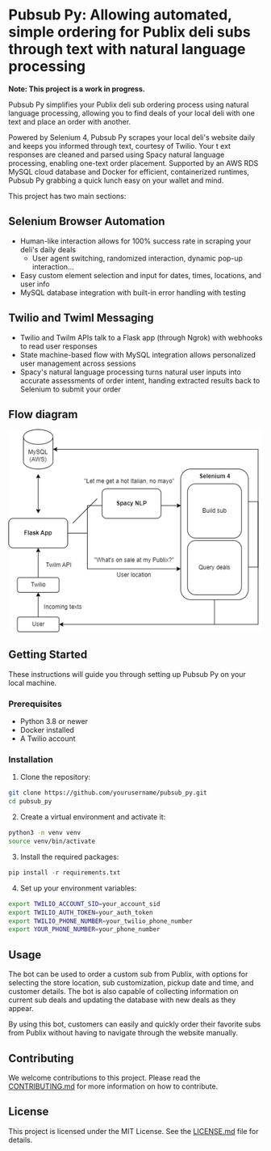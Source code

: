 # Pubsub Py: Allowing automated, simple ordering for Publix deli subs through text with natural language processing

**Note: This project is a work in progress.**

Pubsub Py simplifies your Publix deli sub ordering process using natural language processing, allowing you to find deals of your local deli with one text and place an order with another.

Powered by Selenium 4, Pubsub Py scrapes your local deli's website daily and keeps you informed through text, courtesy of Twilio. Your t ext responses are cleaned and parsed using Spacy natural language processing, enabling one-text order placement. Supported by an AWS RDS MySQL cloud database and Docker for efficient, containerized runtimes, Pubsub Py grabbing a quick lunch easy on your wallet and mind.

This project has two main sections:

## Selenium Browser Automation
- Human-like interaction allows for 100% success rate in scraping your deli's daily deals
  - User agent switching, randomized interaction, dynamic pop-up interaction...
- Easy custom element selection and input for dates, times, locations, and user info
- MySQL database integration with built-in error handling with testing

## Twilio and Twiml Messaging
- Twilio and Twilm APIs talk to a Flask app (through Ngrok) with webhooks to read user responses
- State machine-based flow with MySQL integration allows personalized user management across sessions
- Spacy's natural language processing turns natural user inputs into accurate assessments of order intent, handing extracted results back to Selenium to submit your order

## Flow diagram
![Flow](ddd.drawio.png)

## Getting Started

These instructions will guide you through setting up Pubsub Py on your local machine.

### Prerequisites

- Python 3.8 or newer
- Docker installed
- A Twilio account

### Installation

1. Clone the repository:
```bash
git clone https://github.com/yourusername/pubsub_py.git
cd pubsub_py
```

2. Create a virtual environment and activate it:
```bash
python3 -m venv venv
source venv/bin/activate
```


3. Install the required packages:
```python
pip install -r requirements.txt
```

4. Set up your environment variables:
```bash
export TWILIO_ACCOUNT_SID=your_account_sid
export TWILIO_AUTH_TOKEN=your_auth_token
export TWILIO_PHONE_NUMBER=your_twilio_phone_number
export YOUR_PHONE_NUMBER=your_phone_number
```


## Usage

The bot can be used to order a custom sub from Publix, with options for selecting the store location, sub customization, pickup date and time, and customer details. The bot is also capable of collecting information on current sub deals and updating the database with new deals as they appear.

By using this bot, customers can easily and quickly order their favorite subs from Publix without having to navigate through the website manually.

## Contributing

We welcome contributions to this project. Please read the [CONTRIBUTING.md](CONTRIBUTING.md) for more information on how to contribute.

## License

This project is licensed under the MIT License. See the [LICENSE.md](LICENSE.md) file for details.

